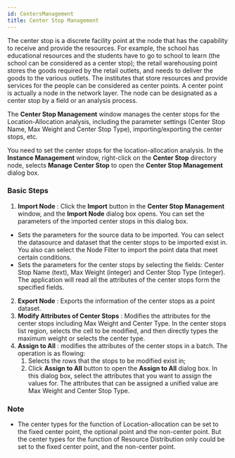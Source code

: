 ```yaml
---
id: CentersManagement
title: Center Stop Management
---
```

The center stop is a discrete facility point at the node that has the
capability to receive and provide the resources. For example, the school has
educational resources and the students have to go to school to learn (the
school can be considered as a center stop); the retail warehousing point
stores the goods required by the retail outlets, and needs to deliver the
goods to the various outlets. The institutes that store resources and provide services for the people can be considered as center points. A center point is actually a node in the network layer. The node can be designated as a center stop by a field or an analysis process.

The **Center Stop Management** window manages the center stops for the
Location-Allocation analysis, including the parameter settings (Center Stop
Name, Max Weight and Center Stop Type), importing/exporting the center stops,
etc.

You need to set the center stops for the location-allocation analysis. In the
**Instance Management** window, right-click on the **Center Stop** directory
node, selects **Manage Center Stop** to open the **Center Stop Management**
dialog box.

### Basic Steps

1. **Import Node** : Click the **Import** button in the **Center Stop Management** window, and the **Import Node** dialog box opens. You can set the parameters of the imported center stops in this dialog box.
  * Sets the parameters for the source data to be imported. You can select the datasource and dataset that the center stops to be imported exist in. You also can select the Node Filter to import the point data that meet certain conditions. 
  * Sets the parameters for the center stops by selecting the fields: Center Stop Name (text), Max Weight (integer) and Center Stop Type (integer). The application will read all the attributes of the center stops form the specified fields.
2. **Export Node** : Exports the information of the center stops as a point dataset. 
3. **Modify Attributes of Center Stops** : Modifies the attributes for the center stops including Max Weight and Center Type. In the center stops list region, selects the cell to be modified, and then directly types the maximum weight or selects the center type. 
4. **Assign to All** : modifies the attributes of the center stops in a batch. The operation is as flowing: 
    1. Selects the rows that the stops to be modified exist in;
    2. Click **Assign to All** button to open the **Assign to All** dialog box. In this dialog box, select the attributes that you want to assign the values for. The attributes that can be assigned a unified value are Max Weight and Center Stop Type.

### Note

* The center types for the function of Location-allocation can be set to the fixed center point, the optional point and the non-center point. But the center types for the function of Resource Distribution only could be set to the fixed center point, and the non-center point.
